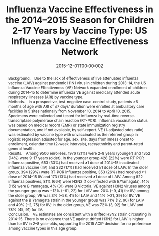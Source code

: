 ---
title: "Influenza Vaccine Effectiveness in the 2014–2015 Season for Children 2–17 Years by Vaccine Type: US Influenza Vaccine Effectiveness Network"
authors:
- Ryan-Malosh
date: "2015-12-01T00:00:00Z"
doi: "https://doi.org/10.1093/ofid/ofv131.142"

# Schedule page publish date (NOT publication's date).
publishDate: "2020-08-18T00:00:00Z"

# Publication type.
# Legend: 0 = Uncategorized; 1 = Conference paper; 2 = Journal article;
# 3 = Preprint / Working Paper; 4 = Report; 5 = Book; 6 = Book section;
# 7 = Thesis; 8 = Patent
publication_types: ["2"]

# Publication name and optional abbreviated publication name.
publication: Open Forum Infectious Diseases
publication_short: Open Forum Infect Dis

abstract: "Background. Due to the lack of effectiveness of live attenuated influenza vaccine (LAIV) against pandemic H1N1 virus in children during 2013–14, the US Influenza Vaccine Effectiveness (VE) Network expanded enrollment of children during 2014–15 to determine influenza VE against medically attended acute respiratory illnesses (ARI) by vaccine type.


Methods. In a prospective, test-negative case-control study, patients >6 months of age with ARI of ≤7 days' duration were enrolled at ambulatory care facilities in 5 sites nationally from November 10, 2014 to April 10, 2015. Specimens were collected and tested for influenza by real-time reverse-transcriptase polymerase chain reaction (RT-PCR). Influenza vaccination status was based on medical record (EMR) or state immunization registry documentation, and if not available, by self-report. VE (1-adjusted odds ratio) was estimated by vaccine type with unvaccinated as the referent group in logistic regression adjusted for age, sex, site, days from illness onset to enrollment, calendar time (2-week intervals), race/ethnicity and parent-rated general health.


Results. Among 9506 enrollees, 1976 (21%) were 2–8 years (younger) and 1352 (14%) were 9–17 years (older). In the younger group 428 (22%) were RT-PCR influenza positive, 653 (33%) had received ≥1 dose of 2014–15 inactivated influenza vaccine (IIV) and 332 (17%) had received ≥1 dose of LAIV. In the older group, 394 (29%) were RT-PCR influenza positive, 353 (26%) had received ≥1 dose of 2014–15 IIV and 173 (13%) had received ≥1 dose of LAIV. Among 822 influenza positives, 81% (664) were H3N2 (1 co-infected with B/Yamagata), 14% (115) were B Yamagata, 4% (31) were B Victoria. VE against H3N2 viruses among the younger group was −12% (−61, 22) for LAIV and 20% (−9, 41) for IIV; among the older group, VE was 3% (−58, 41) for LAIV and 14% (−21, 39) for IIV. VE against the B Yamagata strain in the younger group was 71% (12, 90) for LAIV and 49% (−2, 75) for IIV; in the older group, VE was 72% (3, 92) for LAIV and 78% (45, 91) for IIV.


Conclusion. VE estimates are consistent with a drifted H3N2 strain circulating in 2014–15. There is no evidence that VE against drifted H3N2 for LAIV is higher than for IIV in 2–8 year-olds, supporting the 2015 ACIP decision for no preference among vaccine types in this age group."

# Summary. An optional shortened abstract.
# summary: Lorem ipsum dolor sit amet, consectetur adipiscing elit. Duis posuere tellus ac convallis placerat. Proin tincidunt magna sed ex sollicitudin condimentum.

tags:
- Influenza
- Vaccines
- Influenza vaccines

featured: false

links:
- name: Online Access
  url: https://academic.oup.com/ofid/article/2/suppl_1/1351/2633882
# url_pdf: 
# url_code: '#'
# url_dataset: '#'
# url_poster: '#'
# url_project: ''
# url_slides: ''
# url_source: '#'
# url_video: '#'

# Featured image
# To use, add an image named `featured.jpg/png` to your page's folder. 
# image:
#   caption: ''
#   focal_point: ""
#   preview_only: false

# Associated Projects (optional).
#   Associate this publication with one or more of your projects.
#   Simply enter your project's folder or file name without extension.
#   E.g. `internal-project` references `content/project/internal-project/index.md`.
#   Otherwise, set `projects: []`.
# projects: 

# Slides (optional).
#   Associate this publication with Markdown slides.
#   Simply enter your slide deck's filename without extension.
#   E.g. `slides: "example"` references `content/slides/example/index.md`.
#   Otherwise, set `slides: ""`.
slides: ""
---